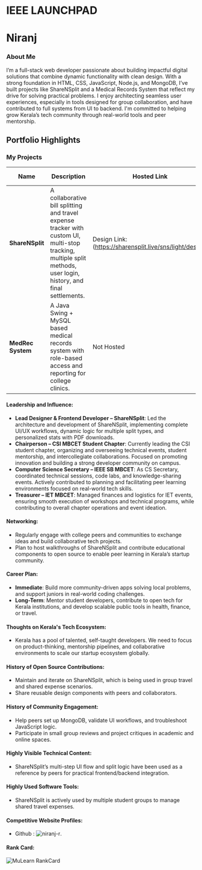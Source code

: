# IEEE LAUNCHPAD

# Niranj

### About Me

I’m a full-stack web developer passionate about building impactful digital solutions that combine dynamic functionality with clean design. With a strong foundation in HTML, CSS, JavaScript, Node.js, and MongoDB, I’ve built projects like ShareNSplit and a Medical Records System that reflect my drive for solving practical problems. I enjoy architecting seamless user experiences, especially in tools designed for group collaboration, and have contributed to full systems from UI to backend. I'm committed to helping grow Kerala’s tech community through real-world tools and peer mentorship.

## Portfolio Highlights

### My Projects

| Name                | Description                                                               | Hosted Link                              | Repo Link                                                      |
|---------------------|---------------------------------------------------------------------------|------------------------------------------|----------------------------------------------------------------|
| **ShareNSplit**  | A collaborative bill splitting and travel expense tracker with custom UI, multi-stop tracking, multiple split methods, user login, history, and final settlements. | Design Link: (https://sharensplit.live/sns/light/design) | [Project Repo](https://github.com/niranj-r/sharensplit/tree/main/noo_err) |
| **MedRec System**  | A Java Swing + MySQL based medical records system with role-based access and reporting for college clinics. | Not Hosted | [Project Repo](https://github.com/niranj-r/medical_records) |

#### Leadership and Influence:

- **Lead Designer & Frontend Developer – ShareNSplit**: Led the architecture and development of ShareNSplit, implementing complete UI/UX workflows, dynamic logic for multiple split types, and personalized stats with PDF downloads.
- **Chairperson – CSI MBCET Student Chapter**: Currently leading the CSI student chapter, organizing and overseeing technical events, student mentorship, and intercollegiate collaborations. Focused on promoting innovation and building a strong developer community on campus.
- **Computer Science Secretary – IEEE SB MBCET**: As CS Secretary, coordinated technical sessions, code labs, and knowledge-sharing events. Actively contributed to planning and facilitating peer learning environments focused on real-world tech skills.
- **Treasurer – IET MBCET**: Managed finances and logistics for IET events, ensuring smooth execution of workshops and technical programs, while contributing to overall chapter operations and event ideation.


#### Networking:

- Regularly engage with college peers and communities to exchange ideas and build collaborative tech projects.
- Plan to host walkthroughs of ShareNSplit and contribute educational components to open source to enable peer learning in Kerala’s startup community.

#### Career Plan:

- **Immediate**: Build more community-driven apps solving local problems, and support juniors in real-world coding challenges.
- **Long-Term**: Mentor student developers, contribute to open tech for Kerala institutions, and develop scalable public tools in health, finance, or travel.

#### Thoughts on Kerala's Tech Ecosystem:

- Kerala has a pool of talented, self-taught developers. We need to focus on product-thinking, mentorship pipelines, and collaborative environments to scale our startup ecosystem globally.

#### History of Open Source Contributions:

- Maintain and iterate on ShareNSplit, which is being used in group travel and shared expense scenarios.
- Share reusable design components with peers and collaborators.

#### History of Community Engagement:

- Help peers set up MongoDB, validate UI workflows, and troubleshoot JavaScript logic.
- Participate in small group reviews and project critiques in academic and online spaces.

#### Highly Visible Technical Content:

- ShareNSplit’s multi-step UI flow and split logic have been used as a reference by peers for practical frontend/backend integration.

#### Highly Used Software Tools:

- ShareNSplit is actively used by multiple student groups to manage shared travel expenses.

#### Competitive Website Profiles:

- Github : ![niranj-r](https://github.com/niranj-r).

#### Rank Card:
![MuLearn RankCard](https://cdn.discordapp.com/attachments/789476711867088967/1375874180159115426/rank.png?ex=6833462f&is=6831f4af&hm=49a1da29b96b85a729d2a9ceea7bc2c4c9e7295b9425c625109cc9eba57d2ff9&)

